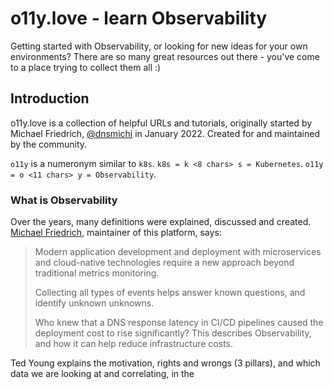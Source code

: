 # o11y.love - learn Observability

Getting started with Observability, or looking for new ideas for your own environments? There are so many great resources out there - you've come to a place trying to collect them all :)

## Introduction

o11y.love is a collection of helpful URLs and tutorials, originally started by Michael Friedrich, [@dnsmichi](https://twitter.com/dnsmichi) in January 2022. Created for and maintained by the community. 

`o11y` is a numeronym similar to `k8s`. `k8s = k <8 chars> s = Kubernetes`. `o11y = o <11 chars> y = Observability`.

### What is Observability

Over the years, many definitions were explained, discussed and created. [Michael Friedrich](https://dnsmichi.at/about/), maintainer of this platform, says:

> Modern application development and deployment with microservices and cloud-native technologies require a new approach beyond traditional metrics monitoring. 
>
> Collecting all types of events helps answer known questions, and identify unknown unknowns. 
>
> Who knew that a DNS response latency in CI/CD pipelines caused the deployment cost to rise significantly? This describes Observability, and how it can help reduce infrastructure costs.


Ted Young explains the motivation, rights and wrongs (3 pillars), and which data we are looking at and correlating, in the 